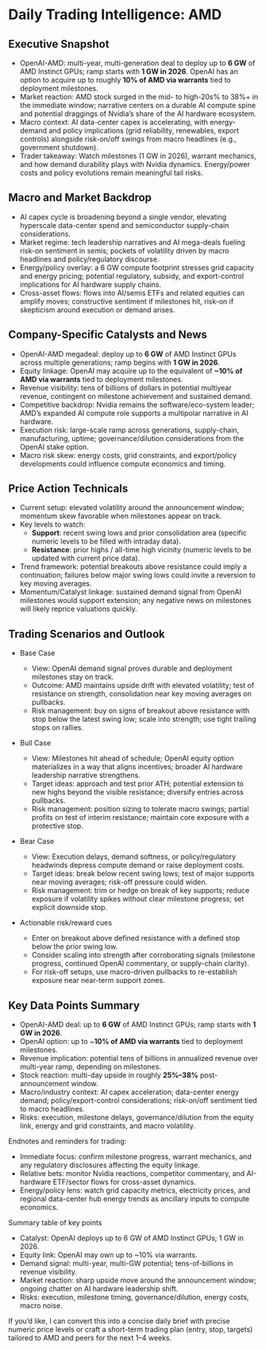 # Daily Trading Intelligence: AMD

## Executive Snapshot
- OpenAI-AMD: multi-year, multi-generation deal to deploy up to **6 GW** of AMD Instinct GPUs; ramp starts with **1 GW in 2026**. OpenAI has an option to acquire up to roughly **10% of AMD via warrants** tied to deployment milestones.
- Market reaction: AMD stock surged in the mid- to high-20s% to 38%+ in the immediate window; narrative centers on a durable AI compute spine and potential draggings of Nvidia’s share of the AI hardware ecosystem.
- Macro context: AI data-center capex is accelerating, with energy-demand and policy implications (grid reliability, renewables, export controls) alongside risk-on/off swings from macro headlines (e.g., government shutdown).
- Trader takeaway: Watch milestones (1 GW in 2026), warrant mechanics, and how demand durability plays with Nvidia dynamics. Energy/power costs and policy evolutions remain meaningful tail risks.

## Macro and Market Backdrop
- AI capex cycle is broadening beyond a single vendor, elevating hyperscale data-center spend and semiconductor supply-chain considerations.
- Market regime: tech leadership narratives and AI mega-deals fueling risk-on sentiment in semis; pockets of volatility driven by macro headlines and policy/regulatory discourse.
- Energy/policy overlay: a 6 GW compute footprint stresses grid capacity and energy pricing; potential regulatory, subsidy, and export-control implications for AI hardware supply chains.
- Cross-asset flows: flows into AI/semis ETFs and related equities can amplify moves; constructive sentiment if milestones hit, risk-on if skepticism around execution or demand arises.

## Company-Specific Catalysts and News
- OpenAI-AMD megadeal: deploy up to **6 GW** of AMD Instinct GPUs across multiple generations; ramp begins with **1 GW in 2026**.
- Equity linkage: OpenAI may acquire up to the equivalent of **~10% of AMD via warrants** tied to deployment milestones.
- Revenue visibility: tens of billions of dollars in potential multiyear revenue, contingent on milestone achievement and sustained demand.
- Competitive backdrop: Nvidia remains the software/eco-system leader; AMD’s expanded AI compute role supports a multipolar narrative in AI hardware.
- Execution risk: large-scale ramp across generations, supply-chain, manufacturing, uptime; governance/dilution considerations from the OpenAI stake option.
- Macro risk skew: energy costs, grid constraints, and export/policy developments could influence compute economics and timing.

## Price Action Technicals
- Current setup: elevated volatility around the announcement window; momentum skew favorable when milestones appear on track.
- Key levels to watch:
  - **Support**: recent swing lows and prior consolidation area (specific numeric levels to be filled with intraday data).
  - **Resistance**: prior highs / all-time high vicinity (numeric levels to be updated with current price data).
- Trend framework: potential breakouts above resistance could imply a continuation; failures below major swing lows could invite a reversion to key moving averages.
- Momentum/Catalyst linkage: sustained demand signal from OpenAI milestones would support extension; any negative news on milestones will likely reprice valuations quickly.

## Trading Scenarios and Outlook
- Base Case
  - View: OpenAI demand signal proves durable and deployment milestones stay on track.
  - Outcome: AMD maintains upside drift with elevated volatility; test of resistance on strength, consolidation near key moving averages on pullbacks.
  - Risk management: buy on signs of breakout above resistance with stop below the latest swing low; scale into strength; use tight trailing stops on rallies.
- Bull Case
  - View: Milestones hit ahead of schedule; OpenAI equity option materializes in a way that aligns incentives; broader AI hardware leadership narrative strengthens.
  - Target ideas: approach and test prior ATH; potential extension to new highs beyond the visible resistance; diversify entries across pullbacks.
  - Risk management: position sizing to tolerate macro swings; partial profits on test of interim resistance; maintain core exposure with a protective stop.
- Bear Case
  - View: Execution delays, demand softness, or policy/regulatory headwinds depress compute demand or raise deployment costs.
  - Target ideas: break below recent swing lows; test of major supports near moving averages; risk-off pressure could widen.
  - Risk management: trim or hedge on break of key supports; reduce exposure if volatility spikes without clear milestone progress; set explicit downside stop.

- Actionable risk/reward cues
  - Enter on breakout above defined resistance with a defined stop below the prior swing low.
  - Consider scaling into strength after corroborating signals (milestone progress, continued OpenAI commentary, or supply-chain clarity).
  - For risk-off setups, use macro-driven pullbacks to re-establish exposure near near-term support zones.

## Key Data Points Summary
- OpenAI-AMD deal: up to **6 GW** of AMD Instinct GPUs; ramp starts with **1 GW in 2026**.
- OpenAI option: up to ~**10% of AMD via warrants** tied to deployment milestones.
- Revenue implication: potential tens of billions in annualized revenue over multi-year ramp, depending on milestones.
- Stock reaction: multi-day upside in roughly **25%–38%** post-announcement window.
- Macro/industry context: AI capex acceleration; data-center energy demand; policy/export-control considerations; risk-on/off sentiment tied to macro headlines.
- Risks: execution, milestone delays, governance/dilution from the equity link, energy and grid constraints, and macro volatility.

Endnotes and reminders for trading:
- Immediate focus: confirm milestone progress, warrant mechanics, and any regulatory disclosures affecting the equity linkage.
- Relative bets: monitor Nvidia reactions, competitor commentary, and AI-hardware ETF/sector flows for cross-asset dynamics.
- Energy/policy lens: watch grid capacity metrics, electricity prices, and regional data-center hub energy trends as ancillary inputs to compute economics.

Summary table of key points
- Catalyst: OpenAI deploys up to 6 GW of AMD Instinct GPUs; 1 GW in 2026.
- Equity link: OpenAI may own up to ~10% via warrants.
- Demand signal: multi-year, multi-GW potential; tens-of-billions in revenue visibility.
- Market reaction: sharp upside move around the announcement window; ongoing chatter on AI hardware leadership shift.
- Risks: execution, milestone timing, governance/dilution, energy costs, macro noise.

If you’d like, I can convert this into a concise daily brief with precise numeric price levels or craft a short-term trading plan (entry, stop, targets) tailored to AMD and peers for the next 1–4 weeks.